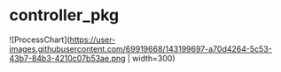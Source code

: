 # controller_pkg

![ProcessChart](https://user-images.githubusercontent.com/69919668/143199697-a70d4264-5c53-43b7-84b3-4210c07b53ae.png | width=300)
